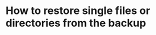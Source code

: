 # How to restore single files or directories from the backup

[.de]: ../../de/src/how-to-retrieve-single-files-or-directories-from-the-backup.md
[.source]: https://www.linux-tips-and-tricks.de/en/raspibackupcategorye/596-how-to-retrieve-single-files-or-directories-from-the-backup
